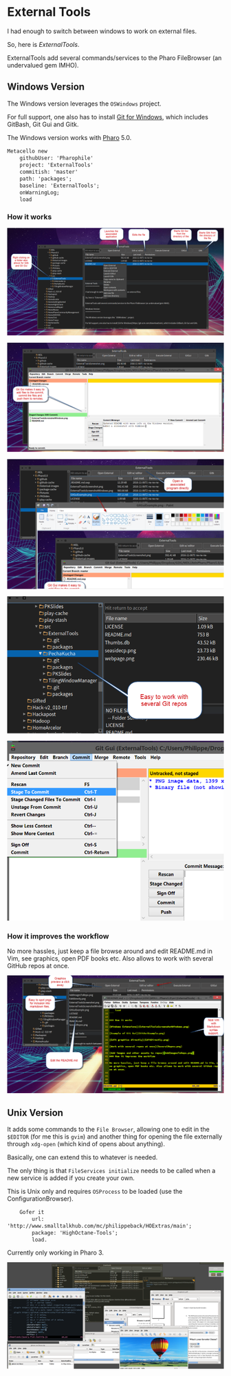 External Tools
==============

I had enough to switch between windows to work on external files.

So, here is *ExternalTools*.

ExternalTools add several commands/services to the Pharo FileBrowser (an undervalued gem IMHO).

Windows Version
---------------

The Windows version leverages the `OSWindows` project.

For full support, one also has to install [Git for Windows](https://git-scm.com/download/win), which includes GitBash, Git Gui and Gitk.

The Windows version works with [Pharo](http://pharo.org) 5.0.

```Smalltalk
Metacello new
    githubUser: 'Pharophile' 
    project: 'ExternalTools' 
    commitish: 'master' 
    path: 'packages';
    baseline: 'ExternalTools';
    onWarningLog;
    load
```

### How it works

![Windows Extensions](ExternalToolsScreenshotWindows.png)

![Example of Git Gui](GitGuiExample.png)

![Edit graphics directly](EditDirectly.png)

![Work with several repos at once](SeveralRepos.png)

![Add images and other assets to repos](AddImagesToRepo.png)

### How it improves the workflow

No more hassles, just keep a file browse around and edit README.md in Vim, see graphics, open PDF books etc. Also allows to work with several GitHub repos at once.

![Workflow Example](Workflow.png)


Unix Version
------------
It adds some commands to the ``File Browser``, allowing one to edit in the `$EDITOR` (for me this is `gvim`) and another thing for opening the file externally through `xdg-open` (which kind of opens about anything).

Basically, one can extend this to whatever is needed.

The only thing is that `FileServices initialize` needs to be called when a new service is added if you create your own.

This is Unix only and requires ``OSProcess`` to be loaded (use the ConfigurationBrowser).

```Smalltalk
	Gofer it 
		url: 'http://www.smalltalkhub.com/mc/philippeback/HOExtras/main';
		package: 'HighOctane-Tools';
		load.
```

Currently only working in Pharo 3.

![Pharo3ExternalTools](ExternalToolsScreenshot.png)
